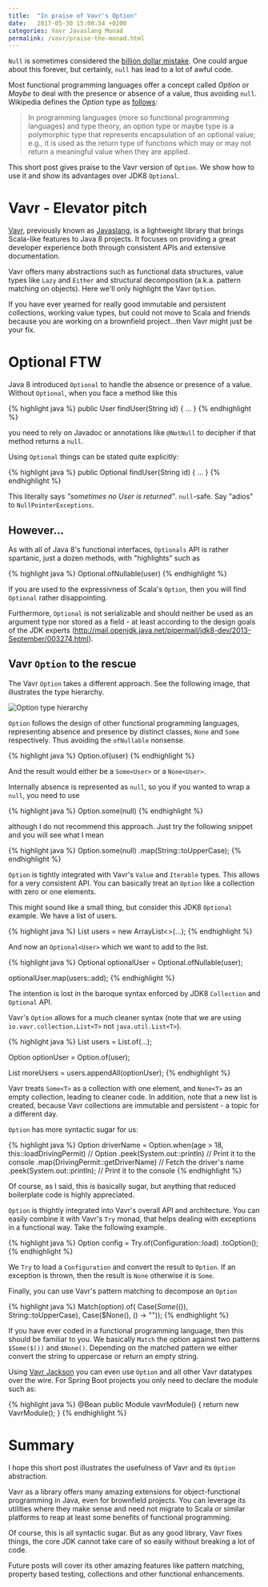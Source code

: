 ```yaml
---
title:  "In praise of Vavr's Option"
date:   2017-05-30 15:08:54 +0200
categories: Vavr Javaslang Monad
permalink: /vavr/praise-the-monad.html
---
```

`Null` is sometimes considered the [billion dollar mistake](https://www.infoq.com/presentations/Null-References-The-Billion-Dollar-Mistake-Tony-Hoare). One could argue about this forever, but certainly, `null` has lead to a lot of awful code.

Most functional programming languages offer a concept called _Option_ or _Maybe_ to deal with the presence or absence of a value, thus avoiding `null`. Wikipedia defines the _Option_ type as [follows](https://en.wikipedia.org/wiki/Option_type):

>In programming languages (more so functional programming languages) and type theory, an option type or maybe type is a polymorphic type that represents encapsulation of an optional value; e.g., it is used as the return type of functions which may or may not return a meaningful value when they are applied.

This short post gives praise to the Vavr version of `Option`. We show how to use it and show its advantages over JDK8 `Optional`.

# Vavr - Elevator pitch

[Vavr](http://vavr.io), previously known as [Javaslang](http://blog.vavr.io/javaslang-changes-name-to-vavr/), is a lightweight library that brings Scala-like features to Java 8 projects. It focuses on providing a great developer experience both through consistent APIs and extensive documentation.

Vavr offers many abstractions such as functional data structures, value types like `Lazy` and `Either` and structural decomposition (a.k.a. pattern matching on objects). Here we'll only highlight the Vavr `Option`.

If you have ever yearned for really good immutable and persistent collections, working value types, but could not move to Scala and friends because you are working on a brownfield project...then Vavr might just be your fix.

# Optional FTW

Java 8 introduced `Optional` to handle the absence or presence of a value. Without `Optional`, when you face a method like this

{% highlight java %}
public User findUser(String id) {
  ...
}
{% endhighlight %}

you need to rely on Javadoc or annotations like `@NotNull` to decipher if that method returns a `null`.

Using `Optional` things can be stated quite explicitly:

{% highlight java %}
public Optional<User> findUser(String id) {
  ...
}
{% endhighlight %}

This literally says _"sometimes no User is returned"_. `null`-safe. Say "adios" to `NullPointerExceptions`.

## However...

As with all of Java 8's functional interfaces, `Optionals` API is rather spartanic, just a dozen methods, with "highlights" such as

{% highlight java %}
Optional.ofNullable(user)
{% endhighlight %}

If you are used to the expressivness of Scala's `Option`, then you will find `Optional` rather disappointing.

Furthermore, `Optional` is not serializable and should neither be used as an argument type nor stored as a field - at least according to the design goals of the JDK experts (http://mail.openjdk.java.net/pipermail/jdk8-dev/2013-September/003274.html).

## Vavr `Option` to the rescue

The Vavr `Option` takes a different approach. See the following image, that illustrates the type hierarchy.

![Option type hierarchy](https://thepracticaldev.s3.amazonaws.com/i/kz9iowo2wasrtd8j9nia.png)

`Option` follows the design of other functional programming languages, representing absence and presence by distinct classes, `None` and `Some` respectively. Thus avoiding the `ofNullable` nonsense.

{% highlight java %}
Option.of(user)
{% endhighlight %}

And the result would either be a `Some<User>` or a `None<User>`.

Internally absence is represented as `null`, so you if you wanted to wrap a `null`, you need to use

{% highlight java %}
Option.some(null)
{% endhighlight %}

although I do not recommend this approach. Just try the following snippet and you will see what I mean

{% highlight java %}
Option.<String>some(null)
      .map(String::toUpperCase);
{% endhighlight %}


`Option` is tightly integrated with Vavr's `Value` and `Iterable` types. This allows for a very consistent API. You can basically treat an `Option` like a collection with zero or one elements.

This might sound like a small thing, but consider this JDK8 `Optional` example.
We have a list of users.

{% highlight java %}
List<User> users = new ArrayList<>(...);
{% endhighlight %}

And now an `Optional<User>` which we want to add to the list.

{% highlight java %}
Optional<User> optionalUser = Optional.ofNullable(user);

optionalUser.map(users::add);
{% endhighlight %}

The intention is lost in the baroque syntax enforced by JDK8 `Collection` and `Optional` API.

Vavr's `Option` allows for a much cleaner syntax (note that we are using `io.vavr.collection.List<T>` not `java.util.List<T>`).

{% highlight java %}
List<User> users = List.of(...);

Option<User> optionUser = Option.of(user);

List<User> moreUsers = users.appendAll(optionUser);
{% endhighlight %}

Vavr treats `Some<T>` as a collection with one element, and `None<T>` as an empty collection, leading to cleaner code. In addition, note that a new list is created, because Vavr collections are immutable and persistent - a topic for a different day.

`Option` has more syntactic sugar for us:

{% highlight java %}
Option<String> driverName = Option.when(age > 18, this::loadDrivingPermit)
                                  // Option<DrivingPermit>
                                  .peek(System.out::println)
                                  // Print it to the console
                                  .map(DrivingPermit::getDriverName)
                                  // Fetch the driver's name
                                  .peek(System.out::println);
                                  // Print it to the console
{% endhighlight %}

Of course, as I said, this _is_ basically sugar, but anything that reduced boilerplate code is highly appreciated.

`Option` is thightly integrated into Vavr's overall API and architecture. You can easily combine it with Vavr's `Try` monad, that helps dealing with exceptions in a functional way. Take the following example.

{% highlight java %}
Option<Configuration> config = Try.of(Configuration::load)
                                  .toOption();
{% endhighlight %}

We `Try` to load a `Configuration` and convert the result to `Option`. If an exception is thrown, then the
result is `None` otherwise it is `Some`.

Finally, you can use Vavr's pattern matching to decompose an `Option`

{% highlight java %}
Match(option).of(
   Case($Some($()), String::toUpperCase),
   Case($None(),    () -> ""));
{% endhighlight %}

If you have ever coded in a functional programming language, then this should be familiar to you. We basically `Match` the option against two patterns `$Some($())` and `$None()`. Depending on the matched pattern we either convert the string to uppercase or return an empty string.

Using [Vavr Jackson](https://github.com/vavr-io/vavr-jackson) you can even use `Option` and all other Vavr datatypes over the wire. For Spring Boot projects you only need to declare the module such as:

{% highlight java %}
@Bean
public Module vavrModule() {
    return new VavrModule();
}
{% endhighlight %}

# Summary

I hope this short post illustrates the usefulness of Vavr and its `Option` abstraction.

Vavr as a library offers many amazing extensions for object-functional programming in Java, even for brownfield projects. You can leverage its utilities where they make sense and need not migrate to Scala or similar platforms to reap at least some benefits of functional programming.

Of course, this is all syntactic sugar. But as any good library, Vavr fixes things, the core JDK cannot take care of so easily without breaking a lot of code.

Future posts will cover its other amazing features like pattern matching, property based testing, collections and other functional enhancements.
